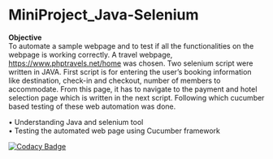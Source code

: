 # MiniProject_Java-Selenium
**Objective**<br>
To automate a sample webpage and to test if all the functionalities on the webpage is working correctly. A travel webpage, https://www.phptravels.net/home  was chosen. Two selenium script were written in JAVA. First script is for entering the user’s booking information like destination, check-in and checkout, number of members to accommodate. From this page, it has to navigate to the payment and hotel selection page which is written in the next script. Following which cucumber based testing of these web automation was done.
                     
•	Understanding Java and selenium tool<br>
•	Testing the automated web page using Cucumber framework


[![Codacy Badge](https://api.codacy.com/project/badge/Grade/b29a4de725e7413ca9d6ffa0e9b33818)](https://app.codacy.com/gh/99002616/MiniProject_Java-Selenium?utm_source=github.com&utm_medium=referral&utm_content=99002616/MiniProject_Java-Selenium&utm_campaign=Badge_Grade)
